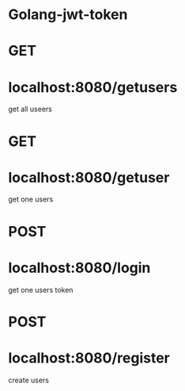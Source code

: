 # Golang-jwt-token
<h1>GET</h1>
<h1>localhost:8080/getusers</h1> get all useers

<h1>GET</h1>
<h1>localhost:8080/getuser</h1> get one users


<h1>POST</h1>
<h1>localhost:8080/login</h1> get one users token

<h1>POST</h1>
<h1>localhost:8080/register</h1> create users

